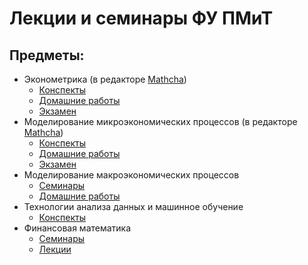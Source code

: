 # Лекции и семинары ФУ ПМиТ 

## Предметы:
- Эконометрика (в редакторе [Mathcha](https://www.mathcha.io/editor/BkxVcXVinqu3rUQ5))
  - [Конспекты](econometrics)
  - [Домашние работы](econometrics/HW)
  - [Экзамен](econometrics/exam)
- Моделирование микроэкономических процессов (в редакторе [Mathcha](https://www.mathcha.io/editor/JemKcm9fxMtrXIrD))
  - [Конспекты](micro)
  - [Домашние работы](micro/HW)
  - [Экзамен](econometrics/exam)
- Моделирование макроэкономических процессов
  - [Семинары](macro/sem)
  - [Домашние работы](macro/hw)
- Технологии анализа данных и машинное обучение
  - [Конспекты](ML)
- Финансовая математика
  - [Семинары](finmath/sem)
  - [Лекции](finmath/lec)
